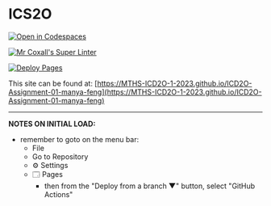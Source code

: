 # ICS2O

[![Open in Codespaces](https://classroom.github.com/assets/launch-codespace-7f7980b617ed060a017424585567c406b6ee15c891e84e1186181d67ecf80aa0.svg)](https://classroom.github.com/open-in-codespaces?assignment_repo_id=14056139)

[![Mr Coxall's Super Linter](https://github.com/MTHS-ICD2O-1-2023/ICD2O-Assignment-01-manya-feng/workflows/Mr%20Coxall's%20Super%20Linter/badge.svg)](https://github.com/MTHS-ICD2O-1-2023/ICD2O-Assignment-01-manya-feng/actions)

[![Deploy Pages](https://github.com/MTHS-ICD2O-1-2023/ICD2O-Assignment-01-manya-feng/workflows/Deploy%20Pages/badge.svg)](https://github.com/MTHS-ICD2O-1-2023/ICD2O-Assignment-01-manya-feng/actions)

This site can be found at: [https://MTHS-ICD2O-1-2023.github.io/ICD2O-Assignment-01-manya-feng](https://MTHS-ICD2O-1-2023.github.io/ICD2O-Assignment-01-manya-feng)

---

**NOTES ON INITIAL LOAD:**
- remember to goto on the menu bar:
  - File
  - Go to Repository
  - ⚙ Settings
  - 🗔 Pages
    - then from the "Deploy from a branch ▼" button, select "GitHub Actions"
